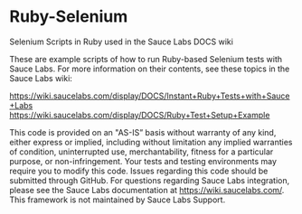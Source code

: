 # Ruby-Selenium
Selenium Scripts in Ruby used in the Sauce Labs DOCS wiki

These are example scripts of how to run Ruby-based Selenium tests with Sauce Labs. For more information on their contents, see these topics in the Sauce Labs wiki:

https://wiki.saucelabs.com/display/DOCS/Instant+Ruby+Tests+with+Sauce+Labs
https://wiki.saucelabs.com/display/DOCS/Ruby+Test+Setup+Example

This code is provided on an "AS-IS” basis without warranty of any kind, either express or implied, including without limitation any implied warranties of condition, uninterrupted use, merchantability, fitness for a particular purpose, or non-infringement. Your tests and testing environments may require you to modify this code. Issues regarding this code should be submitted through GitHub. For questions regarding Sauce Labs integration, please see the Sauce Labs documentation at https://wiki.saucelabs.com/. This framework is not maintained by Sauce Labs Support.
